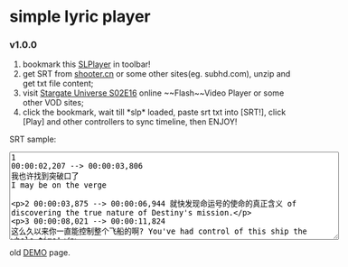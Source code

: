 <h1>simple lyric player</h1>
<h3>v1.0.0</h3>
<ol>
<li>bookmark this
    <a href="javascript:(function(){function lf(filename,filetype){var fileref;if((filetype||filename.substr(-2,2))==='js'){fileref=document.createElement('script');fileref.setAttribute('type','text/javascript');fileref.setAttribute('src',filename)}if((filetype||filename.substr(-3,3))==='css'){fileref=document.createElement('link');fileref.setAttribute('rel','stylesheet');fileref.setAttribute('type','text/css');fileref.setAttribute('href',filename)}if(typeof fileref!='undefined'){document.getElementsByTagName('head')[0].appendChild(fileref)}}lf('http://xingxingwoo.com/slp/slp.css');lf('http://xingxingwoo.com/slp/slp.js');})();">SLPlayer</a> in toolbar!
</li>
<li>get SRT from
    <a href="http://shooter.cn/xml/sub/170/170051.xml">shooter.cn</a> or some other sites(eg. subhd.com), unzip and get txt file content;
</li>
<li>visit
    <a href="http://apexvid.com/q83qn1ke5dom">Stargate Universe S02E16</a> online ~~Flash~~Video Player or some other VOD sites;
</li>
<li>click the bookmark, wait till *slp* loaded, paste srt txt into [SRT!], click [Play] and other controllers to sync timeline, then ENJOY!
</li>
</ol>
<p>SRT sample: </p>
<textarea cols="70" rows="10">
1
00:00:02,207 --> 00:00:03,806
我也许找到突破口了
I may be on the verge

2
00:00:03,875 --> 00:00:06,944
就快发现命运号的使命的真正含义
of discovering the true nature of Destiny's mission.

3
00:00:08,021 --> 00:00:11,824
这么久以来你一直能控制整个飞船的啊?
You've had control of this ship the whole time!

4
00:00:11,825 --> 00:00:12,891
为什么你不告诉大家?
Why wouldn't you tell anyone?

5
00:00:12,892 --> 00:00:15,928
Lucian联盟正在计划要攻击地球
The Lucian Alliance is planning an attack on Earth.

6
00:00:15,929 --> 00:00:17,362
是我杀了Riley
I killed Riley.

7
00:00:17,363 --> 00:00:19,565
我用自己这双手亲手捂死了他
I suffocated him with my own hands.

8
00:00:19,566 --> 00:00:21,600
您是一位很优秀的指挥官
You are a good commander.

9
00:00:21,601 --> 00:00:24,870
没有什么使命比带这些人回家更重要
There is no mission other than getting these people home.

10
00:00:24,871 --> 00:00:26,505
它从不是要带我们回家的
It was never about going home.

11
00:00:26,506 --> 00:00:28,340
而是要带我们驶向命中注定该去的地方
It's about getting us to where we're going.

12
00:00:28,341 --> 00:00:30,576
这就是它的使命
That is the mission.

</textarea>
<p>
    old <a href="./slp.htm">DEMO</a> page.
</p>
